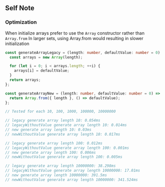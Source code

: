 ## Self Note

### Optimization

When initialize arrays prefer to use the `Array` constructor rather than `Array.from`
In larger sets, using Array.from would resulting in slower initialization

```typescript
const generateArrayLegacy = (length: number, defaultValue: number = 0) => {
  const arrays = new Array(length);

  for (let i = 0; i < arrays.length; ++i) {
    arrays[i] = defaultValue;
  }
  return arrays;
};

const generateArrayNew = (length: number, defaultValue: number = 0) => {
  return Array.from({ length }, () => defaultValue);
};

// Tested for each 10, 100, 1000, 100000, 10000000

// legacy generate array length 10: 0.054ms
// legacyWithoutValue generate array length 10: 0.014ms
// new generate array length 10: 0.03ms
// newWithoutValue generate array length 10: 0.017ms

// legacy generate array length 100: 0.012ms
// legacyWithoutValue generate array length 100: 0.001ms
// new generate array length 100: 0.006ms
// newWithoutValue generate array length 100: 0.005ms

// legacy generate array length 10000000: 38.298ms
// legacyWithoutValue generate array length 10000000: 17.01ms
// new generate array length 10000000: 391.5ms
// newWithoutValue generate array length 10000000: 341.524ms
```
